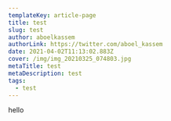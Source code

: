 ```yaml
---
templateKey: article-page
title: test
slug: test
author: aboelkassem
authorLink: https://twitter.com/aboel_kassem
date: 2021-04-02T11:13:02.883Z
cover: /img/img_20210325_074803.jpg
metaTitle: test
metaDescription: test
tags:
  - test
---
```

hello